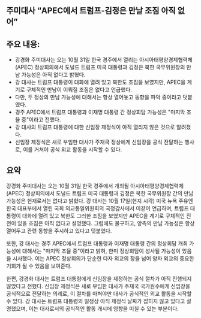 ## 주미대사 “APEC에서 트럼프-김정은 만날 조짐 아직 없어”

## 주요 내용:
*   강경화 주미대사는 오는 10월 31일 한국 경주에서 열리는 아시아태평양경제협력체(APEC) 정상회의에서 도널드 트럼프 미국 대통령과 김정은 북한 국무위원장의 만남 가능성은 아직 없다고 밝혔다.
*   강 대사는 트럼프 대통령이 대화에 열려 있고 북한도 조짐을 보였지만, APEC을 계기로 구체적인 만남이 이뤄질 조짐은 없다고 언급했다.
*   다만, 두 정상의 만남 가능성에 대해서는 항상 열어놓고 동향을 파악 중이라고 덧붙였다.
*   경주 APEC에서 트럼프 대통령과 이재명 대통령 간 정상회담 가능성은 "마지막 조율 중"이라고 전했다.
*   강 대사의 트럼프 대통령에 대한 신임장 제정식이 아직 열리지 않은 것으로 알려졌다.
*   신임장 제정식은 새로 부임한 대사가 주재국 정상에게 신임장을 공식 전달하는 행사로, 이를 거쳐야 공식 외교 활동을 시작할 수 있다.

## 요약
강경화 주미대사는 오는 10월 31일 한국 경주에서 개최될 아시아태평양경제협력체(APEC) 정상회의에서 도널드 트럼프 미국 대통령과 김정은 북한 국무위원장 간의 만남 가능성은 현재로서는 없다고 밝혔다. 강 대사는 10월 17일(현지 시각) 미국 뉴욕 주유엔 한국 대표부에서 열린 국회 외교통일위원회의 국정감사에서 이같이 언급하며, 트럼프 대통령이 대화에 열려 있고 북한도 그러한 조짐을 보였지만 APEC을 계기로 구체적인 진전이 있을 조짐은 아직 없다고 설명했다. 그럼에도 불구하고, 양측의 만남 가능성은 항상 열어두고 관련 동향을 주시하고 있다고 덧붙였다.

또한, 강 대사는 경주 APEC에서 트럼프 대통령과 이재명 대통령 간의 정상회담 개최 가능성에 대해서는 "마지막 조율 중"이라고 밝혀, 한미 정상회담이 성사될 가능성이 있음을 시사했다. 이는 APEC 정상회의가 단순한 다자 외교의 장을 넘어 양자 외교의 중요한 기회가 될 수 있음을 보여준다.

한편, 강경화 대사는 트럼프 대통령에게 신임장을 제정하는 공식 절차가 아직 진행되지 않았다고 전했다. 신임장 제정식은 새로 부임한 대사가 주재국 국가원수에게 신임장을 공식적으로 전달하는 의례로, 이 절차를 마쳐야만 대사가 공식적인 외교 활동을 시작할 수 있다. 강 대사는 트럼프 대통령의 일정상 아직 제정식 날짜가 잡히지 않고 있다고 설명했으며, 이는 대사로서의 공식적인 활동 개시에 영향을 미칠 수 있는 부분이다.